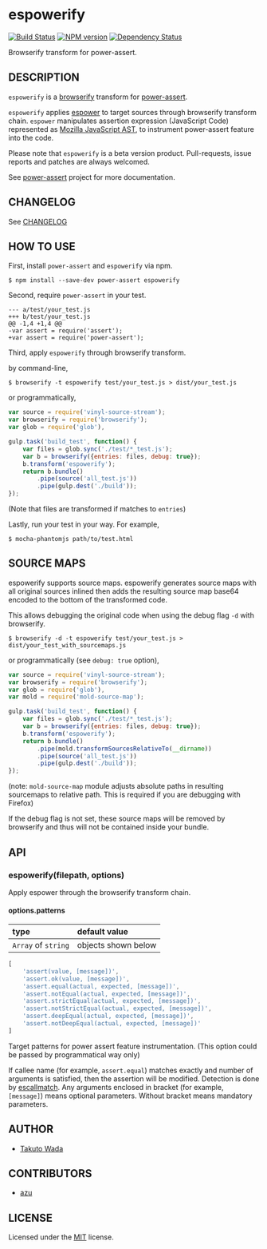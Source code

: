 espowerify
================================

[![Build Status](https://travis-ci.org/power-assert-js/espowerify.svg?branch=master)](https://travis-ci.org/power-assert-js/espowerify)
[![NPM version](https://badge.fury.io/js/espowerify.svg)](http://badge.fury.io/js/espowerify)
[![Dependency Status](https://gemnasium.com/power-assert-js/espowerify.svg)](https://gemnasium.com/power-assert-js/espowerify)

Browserify transform for power-assert.


DESCRIPTION
---------------------------------------
`espowerify` is a [browserify](http://browserify.org/) transform for [power-assert](http://github.com/power-assert-js/power-assert).

`espowerify` applies [espower](http://github.com/power-assert-js/espower) to target sources through browserify transform chain. `espower` manipulates assertion expression (JavaScript Code) represented as [Mozilla JavaScript AST](https://developer.mozilla.org/en-US/docs/SpiderMonkey/Parser_API), to instrument power-assert feature into the code.

Please note that `espowerify` is a beta version product. Pull-requests, issue reports and patches are always welcomed.

See [power-assert](http://github.com/power-assert-js/power-assert) project for more documentation.


CHANGELOG
---------------------------------------
See [CHANGELOG](https://github.com/power-assert-js/espowerify/blob/master/CHANGELOG.md)


HOW TO USE
---------------------------------------
First, install `power-assert` and `espowerify` via npm.

    $ npm install --save-dev power-assert espowerify

Second, require `power-assert` in your test.

    --- a/test/your_test.js
    +++ b/test/your_test.js
    @@ -1,4 +1,4 @@
    -var assert = require('assert');
    +var assert = require('power-assert');

Third, apply `espowerify` through browserify transform.

by command-line,

    $ browserify -t espowerify test/your_test.js > dist/your_test.js

or programmatically,

```javascript
var source = require('vinyl-source-stream');
var browserify = require('browserify');
var glob = require('glob'),

gulp.task('build_test', function() {
    var files = glob.sync('./test/*_test.js');
    var b = browserify({entries: files, debug: true});
    b.transform('espowerify');
    return b.bundle()
        .pipe(source('all_test.js'))
        .pipe(gulp.dest('./build'));
});
```
(Note that files are transformed if matches to `entries`)

Lastly, run your test in your way. For example,

    $ mocha-phantomjs path/to/test.html


SOURCE MAPS
---------------------------------------

espowerify supports source maps. espowerify generates source maps with all original sources inlined then adds the resulting source map base64 encoded to the bottom of the transformed code.

This allows debugging the original code when using the debug flag `-d` with browserify.

    $ browserify -d -t espowerify test/your_test.js > dist/your_test_with_sourcemaps.js

or programmatically (see `debug: true` option),

```javascript
var source = require('vinyl-source-stream');
var browserify = require('browserify');
var glob = require('glob'),
var mold = require('mold-source-map');

gulp.task('build_test', function() {
    var files = glob.sync('./test/*_test.js');
    var b = browserify({entries: files, debug: true});
    b.transform('espowerify');
    return b.bundle()
        .pipe(mold.transformSourcesRelativeTo(__dirname))
        .pipe(source('all_test.js'))
        .pipe(gulp.dest('./build'));
});
```
(note: `mold-source-map` module adjusts absolute paths in resulting sourcemaps to relative path. This is required if you are debugging with Firefox)

If the debug flag is not set, these source maps will be removed by browserify and thus will not be contained inside your bundle.


API
---------------------------------------

### espowerify(filepath, options)
Apply espower through the browserify transform chain.

#### options.patterns

| type                | default value       |
|:--------------------|:--------------------|
| `Array` of `string` | objects shown below |

```javascript
[
    'assert(value, [message])',
    'assert.ok(value, [message])',
    'assert.equal(actual, expected, [message])',
    'assert.notEqual(actual, expected, [message])',
    'assert.strictEqual(actual, expected, [message])',
    'assert.notStrictEqual(actual, expected, [message])',
    'assert.deepEqual(actual, expected, [message])',
    'assert.notDeepEqual(actual, expected, [message])'
]
```

Target patterns for power assert feature instrumentation.
(This option could be passed by programmatical way only)

If callee name (for example, `assert.equal`) matches exactly and number of arguments is satisfied, then the assertion will be modified.
Detection is done by [escallmatch](http://github.com/twada/escallmatch). Any arguments enclosed in bracket (for example, `[message]`) means optional parameters. Without bracket means mandatory parameters.


AUTHOR
---------------------------------------
* [Takuto Wada](http://github.com/twada)


CONTRIBUTORS
---------------------------------------
* [azu](https://github.com/azu)


LICENSE
---------------------------------------
Licensed under the [MIT](https://github.com/power-assert-js/espowerify/blob/master/MIT-LICENSE.txt) license.
